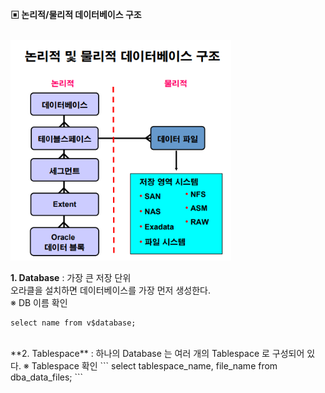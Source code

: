 **▣ 논리적/물리적 데이터베이스 구조**  

<br/>
<img src="https://github.com/corvina1208/Oracle_Admin/blob/main/2_db%EA%B5%AC%EC%A1%B0.png" width="70%" height="70%">
<br/>

**1. Database** : 가장 큰 저장 단위  
오라클을 설치하면 데이터베이스를 가장 먼저 생성한다.  
※ DB 이름 확인
```
select name from v$database;
```
<br/>
**2. Tablespace** : 하나의 Database 는 여러 개의 Tablespace 로 구성되어 있다.  
※ Tablespace 확인  
```
select tablespace_name, file_name from dba_data_files;
```
